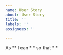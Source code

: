 ```yaml
---
name: User Story
about: User Story
title: ''
labels: ''
assignees: ''

---
```


As ** I can * * so that * *
